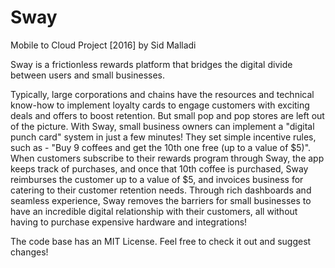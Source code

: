 # Sway
Mobile to Cloud Project [2016]
by Sid Malladi

Sway is a frictionless rewards platform that bridges the digital divide between users and small businesses.

Typically, large corporations and chains have the resources and technical know-how to implement loyalty cards to engage customers with exciting deals and offers to boost retention. But small pop and pop stores are left out of the picture. With Sway, small business owners can implement a "digital punch card" system in just a few minutes! They set simple incentive rules, such as - "Buy 9 coffees and get the 10th one free (up to a value of $5)". When customers subscribe to their rewards program through Sway, the app keeps track of purchases, and once that 10th coffee is purchased, Sway reimburses the customer up to a value of $5, and invoices business for catering to their customer retention needs. Through rich dashboards and seamless experience, Sway removes the barriers for small businesses to have an incredible digital relationship with their customers, all without having to purchase expensive hardware and integrations!

The code base has an MIT License. Feel free to check it out and suggest changes!
